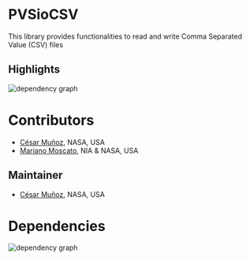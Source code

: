 # PVSioCSV

This library provides functionalities to read and write Comma Separated Value (CSV) files

## Highlights

![dependency graph](./PVSioCSV-zoomed.svg "Dependency Graph")

# Contributors
* [César Muñoz](http://shemesh.larc.nasa.gov/people/cam), NASA, USA
* [Mariano Moscato](https://www.nianet.org/directory/research-staff/mariano-moscato/), NIA & NASA, USA

## Maintainer
* [César Muñoz](http://shemesh.larc.nasa.gov/people/cam), NASA, USA

# Dependencies
![dependency graph](./PVSioCSV.svg "Dependency Graph")
